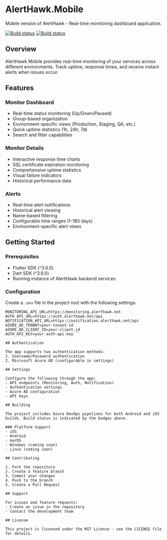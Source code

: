 # AlertHawk.Mobile

Mobile version of AlertHawk - Real-time monitoring dashboard application.

[![Build status](https://dev.azure.com/thiagoguaru/AlertHawk/_apis/build/status/AlertHawk%20-%20Mobile%20Android)](https://dev.azure.com/thiagoguaru/AlertHawk/_build/latest?definitionId=31)
[![Build status](https://dev.azure.com/thiagoguaru/AlertHawk/_apis/build/status/AlertHawk%20-%20Mobile%20iOS)](https://dev.azure.com/thiagoguaru/AlertHawk/_build/latest?definitionId=30)

## Overview

AlertHawk Mobile provides real-time monitoring of your services across different environments. Track uptime, response times, and receive instant alerts when issues occur.

## Features

### Monitor Dashboard
- Real-time status monitoring (Up/Down/Paused)
- Group-based organization
- Environment-specific views (Production, Staging, QA, etc.)
- Quick uptime statistics (1h, 24h, 7d)
- Search and filter capabilities

### Monitor Details
- Interactive response time charts
- SSL certificate expiration monitoring
- Comprehensive uptime statistics
- Visual failure indicators
- Historical performance data

### Alerts
- Real-time alert notifications
- Historical alert viewing
- Name-based filtering
- Configurable time ranges (1-180 days)
- Environment-specific alert views

## Getting Started

### Prerequisites
- Flutter SDK (^3.6.0)
- Dart SDK (^3.6.0)
- Running instance of AlertHawk backend services

### Configuration

Create a `.env` file in the project root with the following settings:
```
MONITORING_API_URL=https://monitoring.alerthawk.net
AUTH_API_URL=https://auth.alerthawk.net/api
NOTIFICATION_API_URL=https://notification.alerthawk.net/api
AZURE_AD_TENANT=your-tenant-id
AZURE_AD_CLIENT_ID=your-client-id
AUTH_API_KEY=your-auth-api-key```

## Authentication

The app supports two authentication methods:
1. Username/Password authentication
2. Microsoft Azure AD (configurable in settings)

## Settings

Configure the following through the app:
- API endpoints (Monitoring, Auth, Notification)
- Authentication settings
- Azure AD configuration
- API keys

## Building

The project includes Azure DevOps pipelines for both Android and iOS builds. Build status is indicated by the badges above.

### Platform Support
- iOS
- Android
- macOS
- Windows (coming soon)
- Linux (coming soon)

## Contributing

1. Fork the repository
2. Create a feature branch
3. Commit your changes
4. Push to the branch
5. Create a Pull Request

## Support

For issues and feature requests:
- Create an issue in the repository
- Contact the development team

## License

This project is licensed under the MIT License - see the LICENSE file for details.
